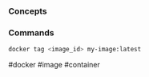 ### Concepts

### Commands

```bash
docker tag <image_id> my-image:latest
```

#docker #image #container